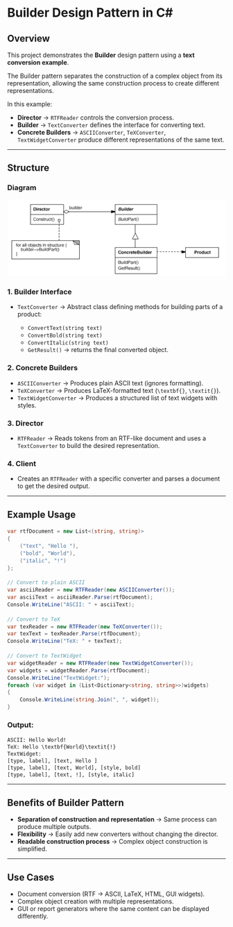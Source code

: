 # Builder Design Pattern in C\#

## Overview

This project demonstrates the **Builder** design pattern using a **text conversion example**.

The Builder pattern separates the construction of a complex object from its representation, allowing the same construction process to create different representations.

In this example:

* **Director** → `RTFReader` controls the conversion process.
* **Builder** → `TextConverter` defines the interface for converting text.
* **Concrete Builders** → `ASCIIConverter`, `TeXConverter`, `TextWidgetConverter` produce different representations of the same text.

---

## Structure

### Diagram

![Structure Diagram](structure.png)

### 1. Builder Interface

* `TextConverter` → Abstract class defining methods for building parts of a product:

  * `ConvertText(string text)`
  * `ConvertBold(string text)`
  * `ConvertItalic(string text)`
  * `GetResult()` → returns the final converted object.

### 2. Concrete Builders

* `ASCIIConverter` → Produces plain ASCII text (ignores formatting).
* `TeXConverter` → Produces LaTeX-formatted text (`\textbf{}`, `\textit{}`).
* `TextWidgetConverter` → Produces a structured list of text widgets with styles.

### 3. Director

* `RTFReader` → Reads tokens from an RTF-like document and uses a `TextConverter` to build the desired representation.

### 4. Client

* Creates an `RTFReader` with a specific converter and parses a document to get the desired output.

---

## Example Usage

```csharp
var rtfDocument = new List<(string, string)>
{
    ("text", "Hello "),
    ("bold", "World"),
    ("italic", "!")
};

// Convert to plain ASCII
var asciiReader = new RTFReader(new ASCIIConverter());
var asciiText = asciiReader.Parse(rtfDocument);
Console.WriteLine("ASCII: " + asciiText);

// Convert to TeX
var texReader = new RTFReader(new TeXConverter());
var texText = texReader.Parse(rtfDocument);
Console.WriteLine("TeX: " + texText);

// Convert to TextWidget
var widgetReader = new RTFReader(new TextWidgetConverter());
var widgets = widgetReader.Parse(rtfDocument);
Console.WriteLine("TextWidget:");
foreach (var widget in (List<Dictionary<string, string>>)widgets)
{
    Console.WriteLine(string.Join(", ", widget));
}
```

### Output:

```
ASCII: Hello World!
TeX: Hello \textbf{World}\textit{!}
TextWidget:
[type, label], [text, Hello ]
[type, label], [text, World], [style, bold]
[type, label], [text, !], [style, italic]
```

---

## Benefits of Builder Pattern

* **Separation of construction and representation** → Same process can produce multiple outputs.
* **Flexibility** → Easily add new converters without changing the director.
* **Readable construction process** → Complex object construction is simplified.

---

## Use Cases

* Document conversion (RTF → ASCII, LaTeX, HTML, GUI widgets).
* Complex object creation with multiple representations.
* GUI or report generators where the same content can be displayed differently.
